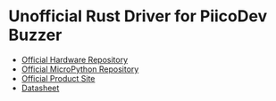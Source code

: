 [Official Hardware Repository]: https://github.com/CoreElectronics/CE-PiicoDev-Buzzer/tree/a3be5160105aa1b62cc5ea01a09b57bd95dbc7fd
[Official MicroPython Repository]: https://github.com/CoreElectronics/CE-PiicoDev-Buzzer-MicroPython-Module/tree/f33f1b08d48f8745377f929bd19472bb967bb36b
[Official Product Site]: https://piico.dev/p18
[Datasheet]: https://datasheet.lcsc.com/lcsc/1811141116_Jiangsu-Huaneng-Elec-MLT-8540H_C95298.pdf
# Unofficial Rust Driver for PiicoDev Buzzer
- [Official Hardware Repository]
- [Official MicroPython Repository]
- [Official Product Site]
- [Datasheet]
